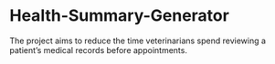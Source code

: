 # Health-Summary-Generator
The project aims to reduce the time veterinarians spend reviewing a patient’s medical records before appointments.
